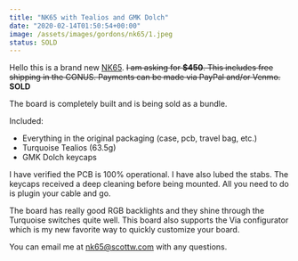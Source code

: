 ```yaml
---
title: "NK65 with Tealios and GMK Dolch"
date: "2020-02-14T01:50:54+00:00"
image: /assets/images/gordons/nk65/1.jpeg
status: SOLD
---
```


Hello this is a brand new [NK65](https://novelkeys.xyz/products/nk65). ~~I am asking for **\$450**. This includes free shipping in the CONUS. Payments can be made via PayPal and/or Venmo.~~ **SOLD**

The board is completely built and is being sold as a bundle.

Included:

- Everything in the original packaging (case, pcb, travel bag, etc.)
- Turquoise Tealios (63.5g)
- GMK Dolch keycaps

I have verified the PCB is 100% operational. I have also lubed the stabs. The keycaps received a deep cleaning before being mounted. All you need to do is plugin your cable and go.

The board has really good RGB backlights and they shine through the Turquoise switches quite well. This board also supports the Via configurator which is my new favorite way to quickly customize your board.

You can email me at nk65@scottw.com with any questions.
